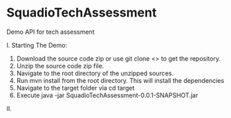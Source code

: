 # SquadioTechAssessment
Demo API for tech assessment

I. Starting The Demo:

1. Download the source code zip or use git clone <<repourl>> to get the repository.
2. Unzip the source code zip file.
3. Navigate to the root directory of the unzipped sources.
4. Run mvn install from the root directory. This will install the dependencies
5. Navigate to the target folder via cd target
5. Execute java -jar SquadioTechAssessment-0.0.1-SNAPSHOT.jar
  
  II. 
  
  
